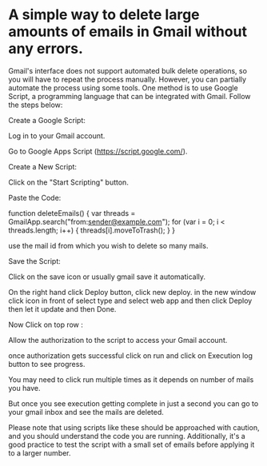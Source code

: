 # A simple way to delete large amounts of emails in Gmail without any errors.

Gmail's interface does not support automated bulk delete operations, so you will have to repeat the process manually. 
However, you can partially automate the process using some tools. 
One method is to use Google Script, a programming language that can be integrated with Gmail. Follow the steps below:

Create a Google Script:

Log in to your Gmail account.

Go to Google Apps Script (https://script.google.com/).

Create a New Script:

Click on the "Start Scripting" button.


Paste the Code:

function deleteEmails() {
  var threads = GmailApp.search("from:sender@example.com");
  for (var i = 0; i < threads.length; i++) {
    threads[i].moveToTrash();
  }
}

use the mail id from which you wish to delete so many mails.

Save the Script:

Click on the save icon or usually gmail save it automatically.

On the right hand click Deploy button, click new deploy.
in the new window click icon in front of select type and select web app and then click Deploy then let it update and then Done.


Now Click on top row :

Allow the authorization to the script to access your Gmail account.

once authorization gets successful click on run and click on Execution log button to see progress.

You may need to click run multiple times as it depends on number of mails you have.

But once you see execution getting complete in just a second you can go to your gmail inbox and see the mails are deleted.

Please note that using scripts like these should be approached with caution, and you should understand the code you are running. 
Additionally, it's a good practice to test the script with a small set of emails before applying it to a larger number.

